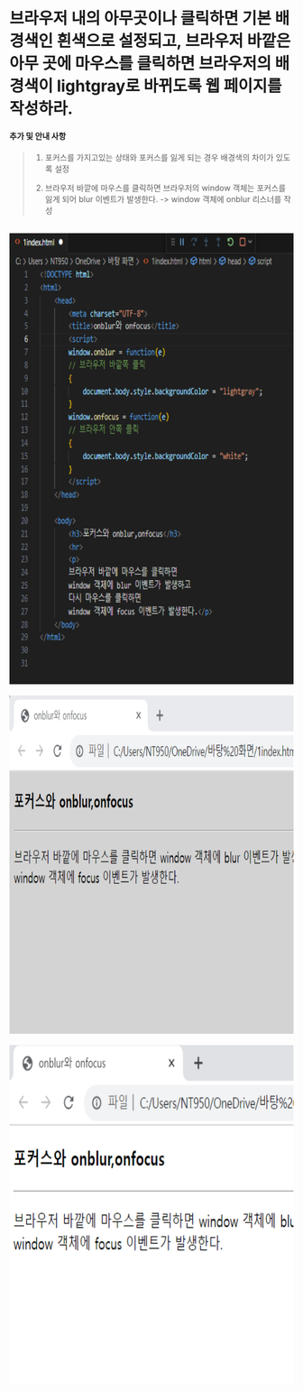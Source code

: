 # 브라우저 내의 아무곳이나 클릭하면 기본 배경색인 흰색으로 설정되고, 브라우저 바깥은 아무 곳에 마우스를 클릭하면 브라우저의 배경색이 lightgray로 바뀌도록 웹 페이지를 작성하라.

 #### 추가 및 안내 사항

>   1. 포커스를 가지고있는 상태와 포커스를 잃게 되는 경우 배경색의 차이가 있도록 설정
>   >
>   2. 브라우저 바깥에 마우스를 클릭하면 브라우저의 window 객체는 포커스를 잃게 되어 blur 이벤트가 발생한다. -> window 객체에 onblur 리스너를 작성 

<br><img src="1.png" width="1000" height="800" title="px(픽셀) 크기 설정" alt="1번 이미지"></img><br/>
<br><img src="2.png" width="1000" height="600" title="px(픽셀) 크기 설정" alt="1번 이미지"></img><br/>
<br><img src="3.png" width="1000" height="600" title="px(픽셀) 크기 설정" alt="1번 이미지"></img><br/>
